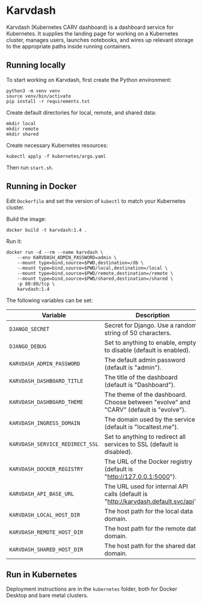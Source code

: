 # Karvdash

Karvdash (Kubernetes CARV dashboard) is a dashboard service for Kubernetes. It supplies the landing page for working on a Kubernetes cluster, manages users, launches notebooks, and wires up relevant storage to the appropriate paths inside running containers.

## Running locally

To start working on Karvdash, first create the Python environment:
```
python3 -m venv venv
source venv/bin/activate
pip install -r requirements.txt
```

Create default directories for local, remote, and shared data:
```
mkdir local
mkdir remote
mkdir shared
```

Create necessary Kubernetes resources:
```
kubectl apply -f kubernetes/argo.yaml
```

Then run `start.sh`.

## Running in Docker

Edit `Dockerfile` and set the version of `kubectl` to match your Kubernetes cluster.

Build the image:
```
docker build -t karvdash:1.4 .
```

Run it:
```
docker run -d --rm --name karvdash \
    --env KARVDASH_ADMIN_PASSWORD=admin \
    --mount type=bind,source=$PWD,destination=/db \
    --mount type=bind,source=$PWD/local,destination=/local \
    --mount type=bind,source=$PWD/remote,destination=/remote \
    --mount type=bind,source=$PWD/shared,destination=/shared \
    -p 80:80/tcp \
    karvdash:1.4
```

The following variables can be set:

| Variable                        | Description                                                                           |
|---------------------------------|---------------------------------------------------------------------------------------|
| `DJANGO_SECRET`                 | Secret for Django. Use a random string of 50 characters.                              |
| `DJANGO_DEBUG`                  | Set to anything to enable, empty to disable (default is enabled).                     |
| `KARVDASH_ADMIN_PASSWORD`       | The default admin password (default is "admin").                                      |
| `KARVDASH_DASHBOARD_TITLE`      | The title of the dashboard (default is "Dashboard").                                  |
| `KARVDASH_DASHBOARD_THEME`      | The theme of the dashboard. Choose between "evolve" and "CARV" (default is "evolve"). |
| `KARVDASH_INGRESS_DOMAIN`       | The domain used by the service (default is "localtest.me").                           |
| `KARVDASH_SERVICE_REDIRECT_SSL` | Set to anything to redirect all services to SSL (default is disabled).                |
| `KARVDASH_DOCKER_REGISTRY`      | The URL of the Docker registry (default is "http://127.0.0.1:5000").                  |
| `KARVDASH_API_BASE_URL`         | The URL used for internal API calls (default is "http://karvdash.default.svc/api").   |
| `KARVDASH_LOCAL_HOST_DIR`       | The host path for the local data domain.                                              |
| `KARVDASH_REMOTE_HOST_DIR`      | The host path for the remote data domain.                                             |
| `KARVDASH_SHARED_HOST_DIR`      | The host path for the shared data domain.                                             |

## Run in Kubernetes

Deployment instructions are in the `kubernetes` folder, both for Docker Desktop and bare metal clusters.
